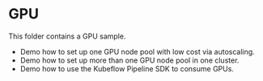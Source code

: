 # GPU

This folder contains a GPU sample.
- Demo how to set up one GPU node pool with low cost via autoscaling.
- Demo how to set up more than one GPU node pool in one cluster.
- Demo how to use the Kubeflow Pipeline SDK to consume GPUs.
